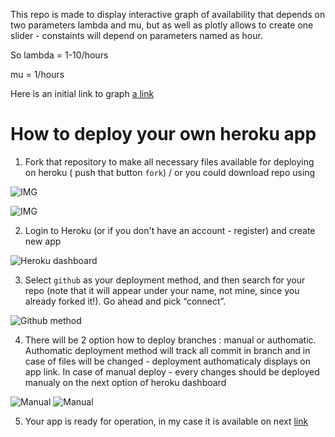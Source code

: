 This repo is made to display interactive graph of availability that depends on two parameters lambda and mu, but as well as plotly allows to create one slider - constaints will depend on parameters named as hour.

So lambda = 1-10/hours

mu = 1/hours

Here is an initial link to graph [a link](http://availability-graph.herokuapp.com/)



# How to deploy your own heroku app

1. Fork that repository to make all necessary files available for deploying on heroku  ( push that button  `fork`) / or you could download repo using 

![IMG](https://imgur.com/gallery/MXxwxPV)

![IMG](https://imgur.com/gallery/bMkYjNP)


2. Login to Heroku (or if you don't have an account - register) and create new app 

![Heroku dashboard](https://miro.medium.com/max/1400/1*SmjIEaSRd6bCofGNG42YFw.png)

3. Select `github` as your deployment method, and then search for your repo (note that it will appear under your name, not mine, since you already forked it!). Go ahead and pick “connect”.

![Github method](https://miro.medium.com/max/1400/1*9DkMgBhoZzo_AaxM-NyoDg.png)

4. There will be 2 option how to deploy branches : manual or authomatic. Authomatic deployment method will track all commit in branch and in case of files will be changed - deployment authomaticaly displays on app link. In case of manual deploy - every changes should be deployed manualy on the next option of heroku dashboard 

![Manual](https://miro.medium.com/max/1400/1*ZC0lXi42U6vvSSTYK1wKew.png)
![Manual](https://miro.medium.com/max/1400/1*NLn1SLM_Ds8mEh7AqK5DgQ.png)

5. Your app is ready for operation, in my case it is available on next [link](http://availability-graph.herokuapp.com/)
